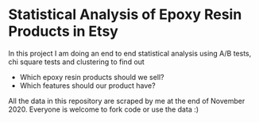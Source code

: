 # Statistical Analysis of Epoxy Resin Products in Etsy

In this project I am doing an end to end statistical analysis using A/B tests, chi square tests and clustering to find out 
 - Which epoxy resin products should we sell?
 - Which features should our product have?
 
All the data in this repository are scraped by me at the end of November 2020.
Everyone is welcome to fork code or use the data :)
